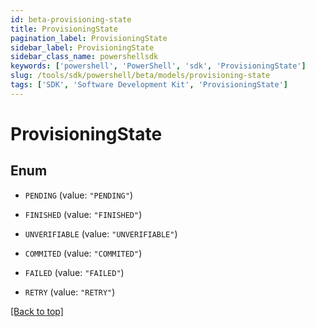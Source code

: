 ```yaml
---
id: beta-provisioning-state
title: ProvisioningState
pagination_label: ProvisioningState
sidebar_label: ProvisioningState
sidebar_class_name: powershellsdk
keywords: ['powershell', 'PowerShell', 'sdk', 'ProvisioningState'] 
slug: /tools/sdk/powershell/beta/models/provisioning-state
tags: ['SDK', 'Software Development Kit', 'ProvisioningState']
---
```



# ProvisioningState

## Enum


* `PENDING` (value: `"PENDING"`)

* `FINISHED` (value: `"FINISHED"`)

* `UNVERIFIABLE` (value: `"UNVERIFIABLE"`)

* `COMMITED` (value: `"COMMITED"`)

* `FAILED` (value: `"FAILED"`)

* `RETRY` (value: `"RETRY"`)


[[Back to top]](#) 

